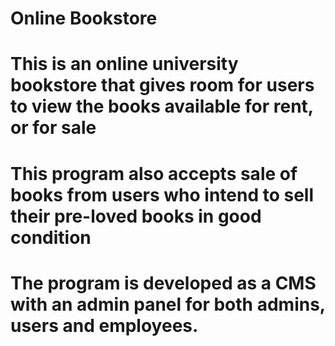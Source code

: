 # Online Bookstore

# This is an online university bookstore that gives room for users to view the books available for rent, or for sale

# This program also accepts sale of books from users who intend to sell their pre-loved books in good condition

# The program is developed as a CMS with an admin panel for both admins, users and employees.
